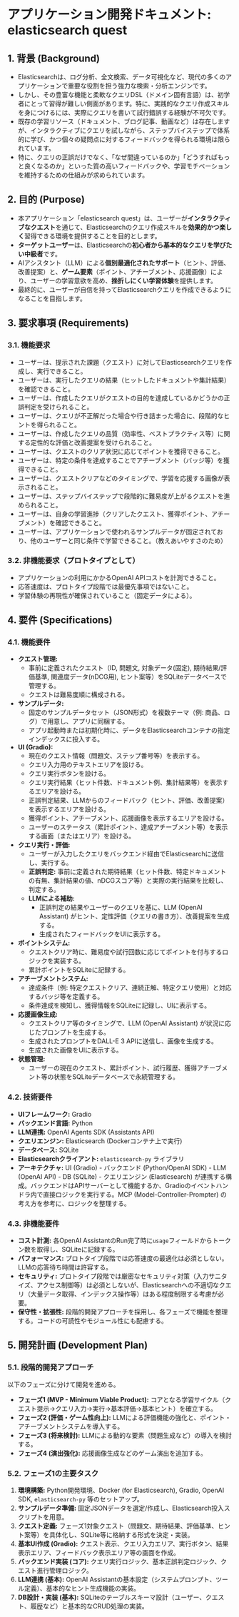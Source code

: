 # アプリケーション開発ドキュメント: elasticsearch quest

## 1. 背景 (Background)

* Elasticsearchは、ログ分析、全文検索、データ可視化など、現代の多くのアプリケーションで重要な役割を担う強力な検索・分析エンジンです。
* しかし、その豊富な機能と柔軟なクエリDSL（ドメイン固有言語）は、初学者にとって習得が難しい側面があります。特に、実践的なクエリ作成スキルを身につけるには、実際にクエリを書いて試行錯誤する経験が不可欠です。
* 既存の学習リソース（ドキュメント、ブログ記事、動画など）は存在しますが、インタラクティブにクエリを試しながら、ステップバイステップで体系的に学び、かつ個々の疑問点に対するフィードバックを得られる環境は限られています。
* 特に、クエリの正誤だけでなく、「なぜ間違っているのか」「どうすればもっと良くなるのか」といった質の高いフィードバックや、学習モチベーションを維持するための仕組みが求められています。

## 2. 目的 (Purpose)

* 本アプリケーション「elasticsearch quest」は、ユーザーが**インタラクティブなクエスト**を通じて、Elasticsearchのクエリ作成スキルを**効果的かつ楽しく**習得できる環境を提供することを目的とします。
* **ターゲットユーザー**は、Elasticsearchの**初心者から基本的なクエリを学びたい中級者**です。
* AIアシスタント（LLM）による**個別最適化されたサポート**（ヒント、評価、改善提案）と、**ゲーム要素**（ポイント、アチーブメント、応援画像）により、ユーザーの学習意欲を高め、**挫折しにくい学習体験**を提供します。
* 最終的に、ユーザーが自信を持ってElasticsearchクエリを作成できるようになることを目指します。

## 3. 要求事項 (Requirements)

### 3.1. 機能要求

* ユーザーは、提示された課題（クエスト）に対してElasticsearchクエリを作成し、実行できること。
* ユーザーは、実行したクエリの結果（ヒットしたドキュメントや集計結果）を確認できること。
* ユーザーは、作成したクエリがクエストの目的を達成しているかどうかの正誤判定を受けられること。
* ユーザーは、クエリが不正解だった場合や行き詰まった場合に、段階的なヒントを得られること。
* ユーザーは、作成したクエリの品質（効率性、ベストプラクティス等）に関する定性的な評価と改善提案を受けられること。
* ユーザーは、クエストのクリア状況に応じてポイントを獲得できること。
* ユーザーは、特定の条件を達成することでアチーブメント（バッジ等）を獲得できること。
* ユーザーは、クエストクリアなどのタイミングで、学習を応援する画像が表示されること。
* ユーザーは、ステップバイステップで段階的に難易度が上がるクエストを進められること。
* ユーザーは、自身の学習進捗（クリアしたクエスト、獲得ポイント、アチーブメント）を確認できること。
* ユーザーは、アプリケーションで使われるサンプルデータが固定されており、他のユーザーと同じ条件で学習できること。（教えあいやすさのため）

### 3.2. 非機能要求（プロトタイプとして）

* アプリケーションの利用にかかるOpenAI APIコストを計測できること。
* 応答速度は、プロトタイプ段階では最優先事項ではないこと。
* 学習体験の再現性が確保されていること（固定データによる）。

## 4. 要件 (Specifications)

### 4.1. 機能要件

* **クエスト管理:**
    * 事前に定義されたクエスト（ID, 問題文, 対象データ(固定), 期待結果/評価基準, 関連度データ(nDCG用), ヒント案等）をSQLiteデータベースで管理する。
    * クエストは難易度順に構成される。
* **サンプルデータ:**
    * 固定のサンプルデータセット（JSON形式）を複数テーマ（例: 商品、ログ）で用意し、アプリに同梱する。
    * アプリ起動時または初期化時に、データをElasticsearchコンテナの指定インデックスに投入する。
* **UI (Gradio):**
    * 現在のクエスト情報（問題文、ステップ番号等）を表示する。
    * クエリ入力用のテキストエリアを設ける。
    * クエリ実行ボタンを設ける。
    * クエリ実行結果（ヒット件数、ドキュメント例、集計結果等）を表示するエリアを設ける。
    * 正誤判定結果、LLMからのフィードバック（ヒント、評価、改善提案）を表示するエリアを設ける。
    * 獲得ポイント、アチーブメント、応援画像を表示するエリアを設ける。
    * ユーザーのステータス（累計ポイント、達成アチーブメント等）を表示する画面（またはエリア）を設ける。
* **クエリ実行・評価:**
    * ユーザーが入力したクエリをバックエンド経由でElasticsearchに送信し、実行する。
    * **正誤判定:** 事前に定義された期待結果（ヒット件数、特定ドキュメントの有無、集計結果の値、nDCGスコア等）と実際の実行結果を比較し、判定する。
    * **LLMによる補助:**
        * 正誤判定の結果やユーザーのクエリを基に、LLM (OpenAI Assistant) がヒント、定性評価（クエリの書き方）、改善提案を生成する。
        * 生成されたフィードバックをUIに表示する。
* **ポイントシステム:**
    * クエストクリア時に、難易度や試行回数に応じてポイントを付与するロジックを実装する。
    * 累計ポイントをSQLiteに記録する。
* **アチーブメントシステム:**
    * 達成条件（例: 特定クエストクリア、連続正解、特定クエリ使用）と対応するバッジ等を定義する。
    * 条件達成を検知し、獲得情報をSQLiteに記録し、UIに表示する。
* **応援画像生成:**
    * クエストクリア等のタイミングで、LLM (OpenAI Assistant) が状況に応じたプロンプトを生成する。
    * 生成されたプロンプトをDALL-E 3 APIに送信し、画像を生成する。
    * 生成された画像をUIに表示する。
* **状態管理:**
    * ユーザーの現在のクエスト、累計ポイント、試行履歴、獲得アチーブメント等の状態をSQLiteデータベースで永続管理する。

### 4.2. 技術要件

* **UIフレームワーク:** Gradio
* **バックエンド言語:** Python
* **LLM連携:** OpenAI Agents SDK (Assistants API)
* **クエリエンジン:** Elasticsearch (Dockerコンテナ上で実行)
* **データベース:** SQLite
* **Elasticsearchクライアント:** `elasticsearch-py` ライブラリ
* **アーキテクチャ:** UI (Gradio) - バックエンド (Python/OpenAI SDK) - LLM (OpenAI API) - DB (SQLite) - クエリエンジン (Elasticsearch) が連携する構成。バックエンドはAPIサーバーとして機能するか、Gradioのイベントハンドラ内で直接ロジックを実行する。MCP (Model-Controller-Prompter) の考え方を参考に、ロジックを整理する。

### 4.3. 非機能要件

* **コスト計測:** 各OpenAI AssistantのRun完了時に`usage`フィールドからトークン数を取得し、SQLiteに記録する。
* **パフォーマンス:** プロトタイプ段階では応答速度の最適化は必須としない。LLMの応答待ち時間は許容する。
* **セキュリティ:** プロトタイプ段階では厳密なセキュリティ対策（入力サニタイズ、アクセス制御等）は必須としないが、Elasticsearchへの不適切なクエリ（大量データ取得、インデックス操作等）はある程度制限する考慮が必要。
* **保守性・拡張性:** 段階的開発アプローチを採用し、各フェーズで機能を整理する。コードの可読性やモジュール性にも配慮する。

## 5. 開発計画 (Development Plan)

### 5.1. 段階的開発アプローチ

以下のフェーズに分けて開発を進める。

* **フェーズ1 (MVP - Minimum Viable Product):** コアとなる学習サイクル（クエスト提示→クエリ入力→実行→基本評価→基本ヒント）を確立する。
* **フェーズ2 (評価・ゲーム性向上):** LLMによる評価機能の強化と、ポイント・アチーブメントシステムを導入する。
* **フェーズ3 (将来検討):** LLMによる動的な要素（問題生成など）の導入を検討する。
* **フェーズ4 (演出強化):** 応援画像生成などのゲーム演出を追加する。

### 5.2. フェーズ1の主要タスク

1.  **環境構築:** Python開発環境、Docker (for Elasticsearch), Gradio, OpenAI SDK, `elasticsearch-py` 等のセットアップ。
2.  **サンプルデータ準備:** 固定JSONデータを選定/作成し、Elasticsearch投入スクリプトを用意。
3.  **クエスト定義:** フェーズ1対象クエスト（問題文、期待結果、評価基準、ヒント案等）を具体化し、SQLite等に格納する形式を決定・実装。
4.  **基本UI作成 (Gradio):** クエスト表示、クエリ入力エリア、実行ボタン、結果表示エリア、フィードバック表示エリア等の画面を作成。
5.  **バックエンド実装 (コア):** クエリ実行ロジック、基本正誤判定ロジック、クエスト進行管理ロジック。
6.  **LLM連携 (基本):** OpenAI Assistantの基本設定（システムプロンプト、ツール定義）、基本的なヒント生成機能の実装。
7.  **DB設計・実装 (基本):** SQLiteのテーブルスキーマ設計（ユーザー、クエスト、履歴など）と基本的なCRUD処理の実装。

